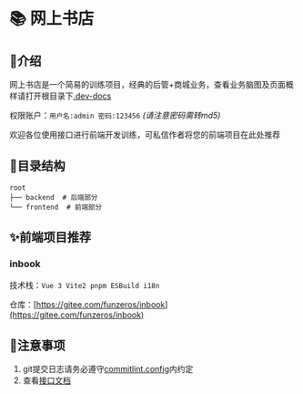 # 📚 网上书店

## 📖介绍
网上书店是一个简易的训练项目，经典的后管+商城业务，查看业务脑图及页面概样请打开根目录下[.dev-docs](./.dev-docs/main.png)

权限账户：`用户名:admin 密码:123456` *(请注意密码需转md5)*

欢迎各位使用接口进行前端开发训练，可私信作者将您的前端项目在此处推荐

## 📃目录结构
```
root
├── backend  # 后端部分
└── frontend  # 前端部分
```

## ✨前端项目推荐
### inbook
技术栈：` Vue 3 Vite2 pnpm ESBuild i18n `

仓库：[https://gitee.com/funzeros/inbook](https://gitee.com/funzeros/inbook)

## 🧨注意事项
1. git提交日志请务必遵守[commitlint.config](/commitlint.config.js)内约定
2. 查看[接口文档](http://81.68.189.158:3088/swagger/)